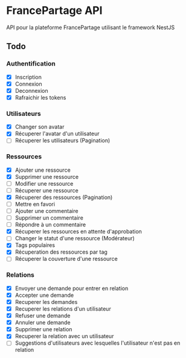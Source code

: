 # FrancePartage API

API pour la plateforme FrancePartage utilisant le framework NestJS

## Todo

### Authentification

- [x] Inscription
- [x] Connexion
- [x] Deconnexion
- [x] Rafraichir les tokens

### Utilisateurs

- [x] Changer son avatar
- [x] Récuperer l'avatar d'un utilisateur
- [ ] Récuperer les utilisateurs (Pagination)

### Ressources

- [x] Ajouter une ressource
- [x] Supprimer une ressource
- [ ] Modifier une ressource
- [ ] Récuperer une ressource
- [x] Récuperer des ressources (Pagination)
- [ ] Mettre en favori
- [ ] Ajouter une commentaire
- [ ] Supprimer un commentaire
- [ ] Répondre à un commentaire
- [x] Récuperer les ressources en attente d'approbation
- [ ] Changer le statut d'une ressource (Modérateur)
- [x] Tags populaires
- [x] Récuperation des ressources par tag
- [ ] Récuperer la couverture d'une ressource

### Relations

- [x] Envoyer une demande pour entrer en relation
- [x] Accepter une demande
- [x] Recuperer les demandes
- [x] Recuperer les relations d'un utilisateur
- [x] Refuser une demande
- [x] Annuler une demande
- [x] Supprimer une relation
- [x] Recuperer la relation avec un utilisateur
- [ ] Suggestions d'utilisateurs avec lesquelles l'utilisateur n'est pas en relation